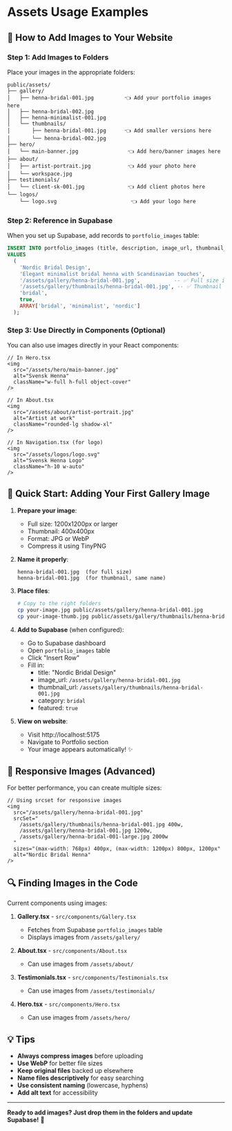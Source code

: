 # Assets Usage Examples

## 📸 How to Add Images to Your Website

### Step 1: Add Images to Folders

Place your images in the appropriate folders:

```
public/assets/
├── gallery/
│   ├── henna-bridal-001.jpg          👈 Add your portfolio images here
│   ├── henna-bridal-002.jpg
│   ├── henna-minimalist-001.jpg
│   └── thumbnails/
│       ├── henna-bridal-001.jpg      👈 Add smaller versions here
│       └── henna-bridal-002.jpg
├── hero/
│   └── main-banner.jpg                👈 Add hero/banner images here
├── about/
│   ├── artist-portrait.jpg            👈 Add your photo here
│   └── workspace.jpg
├── testimonials/
│   └── client-sk-001.jpg              👈 Add client photos here
└── logos/
    └── logo.svg                        👈 Add your logo here
```

### Step 2: Reference in Supabase

When you set up Supabase, add records to `portfolio_images` table:

```sql
INSERT INTO portfolio_images (title, description, image_url, thumbnail_url, category, featured, tags)
VALUES 
  (
    'Nordic Bridal Design',
    'Elegant minimalist bridal henna with Scandinavian touches',
    '/assets/gallery/henna-bridal-001.jpg',           -- ✅ Full size image
    '/assets/gallery/thumbnails/henna-bridal-001.jpg', -- ✅ Thumbnail
    'bridal',
    true,
    ARRAY['bridal', 'minimalist', 'nordic']
  );
```

### Step 3: Use Directly in Components (Optional)

You can also use images directly in your React components:

```tsx
// In Hero.tsx
<img 
  src="/assets/hero/main-banner.jpg" 
  alt="Svensk Henna"
  className="w-full h-full object-cover"
/>

// In About.tsx
<img 
  src="/assets/about/artist-portrait.jpg" 
  alt="Artist at work"
  className="rounded-lg shadow-xl"
/>

// In Navigation.tsx (for logo)
<img 
  src="/assets/logos/logo.svg" 
  alt="Svensk Henna Logo"
  className="h-10 w-auto"
/>
```

## 🎨 Quick Start: Adding Your First Gallery Image

1. **Prepare your image**:
   - Full size: 1200x1200px or larger
   - Thumbnail: 400x400px
   - Format: JPG or WebP
   - Compress it using TinyPNG

2. **Name it properly**:
   ```
   henna-bridal-001.jpg  (for full size)
   henna-bridal-001.jpg  (for thumbnail, same name)
   ```

3. **Place files**:
   ```bash
   # Copy to the right folders
   cp your-image.jpg public/assets/gallery/henna-bridal-001.jpg
   cp your-image-thumb.jpg public/assets/gallery/thumbnails/henna-bridal-001.jpg
   ```

4. **Add to Supabase** (when configured):
   - Go to Supabase dashboard
   - Open `portfolio_images` table
   - Click "Insert Row"
   - Fill in:
     - title: "Nordic Bridal Design"
     - image_url: `/assets/gallery/henna-bridal-001.jpg`
     - thumbnail_url: `/assets/gallery/thumbnails/henna-bridal-001.jpg`
     - category: `bridal`
     - featured: `true`

5. **View on website**:
   - Visit http://localhost:5175
   - Navigate to Portfolio section
   - Your image appears automatically! ✨

## 📱 Responsive Images (Advanced)

For better performance, you can create multiple sizes:

```tsx
// Using srcset for responsive images
<img
  src="/assets/gallery/henna-bridal-001.jpg"
  srcSet="
    /assets/gallery/thumbnails/henna-bridal-001.jpg 400w,
    /assets/gallery/henna-bridal-001.jpg 1200w,
    /assets/gallery/henna-bridal-001-large.jpg 2000w
  "
  sizes="(max-width: 768px) 400px, (max-width: 1200px) 800px, 1200px"
  alt="Nordic Bridal Henna"
/>
```

## 🔍 Finding Images in the Code

Current components using images:

1. **Gallery.tsx** - `src/components/Gallery.tsx`
   - Fetches from Supabase `portfolio_images` table
   - Displays images from `/assets/gallery/`

2. **About.tsx** - `src/components/About.tsx`
   - Can use images from `/assets/about/`

3. **Testimonials.tsx** - `src/components/Testimonials.tsx`
   - Can use images from `/assets/testimonials/`

4. **Hero.tsx** - `src/components/Hero.tsx`
   - Can use images from `/assets/hero/`

## 💡 Tips

- **Always compress images** before uploading
- **Use WebP** for better file sizes
- **Keep original files** backed up elsewhere
- **Name files descriptively** for easy searching
- **Use consistent naming** (lowercase, hyphens)
- **Add alt text** for accessibility

---

**Ready to add images? Just drop them in the folders and update Supabase!** 🎨

